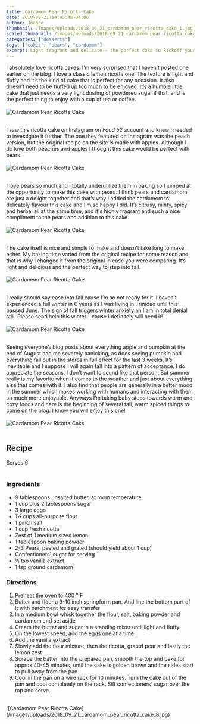 ```yaml
---
title: Cardamom Pear Ricotta Cake
date: 2018-09-21T14:45:48-04:00
author: Joanne
thumbnail: /images/uploads/2018_09_21_cardamom_pear_ricotta_cake_1.jpg
scaled_thumbnail: /images/uploads/2018_09_21_cardamom_pear_ricotta_cake_0.jpg
categories: ["desserts"]
tags: ["cakes", "pears", "cardamom"]
excerpt: Light fragrant and delicate – the perfect cake to kickoff your Fall
---
```


I absolutely love ricotta cakes. I’m very surprised that I haven’t posted one earlier on the blog. I love a classic lemon ricotta one. The texture is light and fluffy and it’s the kind of cake that is perfect for any occasion. It also doesn’t need to be fluffed up too much to be enjoyed. It’s a humble little cake that just needs a very light dusting of powdered sugar if that, and is the perfect thing to enjoy with a cup of tea or coffee.
</br>
</br>
![Cardamom Pear Ricotta Cake](/images/uploads/2018_09_21_cardamom_pear_ricotta_cake_2.jpg)
</br>
</br>

I saw this ricotta cake on Instagram on _Food 52_ account and knew i needed to investigate it further. The one they featured on Instagram was the peach version, but the original recipe on the site is made with apples. Although I do love both peaches and apples I thought this cake would be perfect with pears.
</br>
</br>
![Cardamom Pear Ricotta Cake](/images/uploads/2018_09_21_cardamom_pear_ricotta_cake_3.jpg)
</br>
</br>

I love pears so much and I totally underutilize them in baking so I jumped at the opportunity to make this cake with pears. I think pears and cardamom are just a delight together and that’s why I added the cardamom to delicately flavour this cake and I’m so happy I did. It’s citrusy, minty, spicy and herbal all at the same time, and it's highly fragrant and such a nice compliment to the pears and addition to this cake.
</br>
</br>
![Cardamom Pear Ricotta Cake](/images/uploads/2018_09_21_cardamom_pear_ricotta_cake_4.jpg)
</br>
</br>

The cake itself is nice and simple to make and doesn’t take long to make either. My baking time varied from the original recipe for some reason and that is why I changed it from the original in case you were comparing. It’s light and delicious and the perfect way to step into fall.
</br>
</br>
![Cardamom Pear Ricotta Cake](/images/uploads/2018_09_21_cardamom_pear_ricotta_cake_5.jpg)
</br>
</br>

I really should say ease into fall cause I’m so not ready for it. I haven’t experienced a full winter in 6 years as I was living in Trinidad until this passed June. The sign of fall triggers winter anxiety an I am in total denial still. Please send help this winter - cause I definitely will need it!
</br>
</br>
![Cardamom Pear Ricotta Cake](/images/uploads/2018_09_21_cardamom_pear_ricotta_cake_6.jpg)
</br>
</br>

Seeing everyone’s blog posts about everything apple and pumpkin at the end of August had me severely panicking, as does seeing pumpkin and everything fall out in the stores in full effect for the last 3 weeks. It’s inevitable and I suppose I will again fall into a pattern of acceptance. I do appreciate the seasons, I don’t want to sound like that person. But summer really is my favorite when it comes to the weather and just about everything else that comes with it. I also find that people are generally in a better mood in the summer which makes working with humans and interacting with them so much more enjoyable. Anyways I’m taking baby steps towards warm and cozy foods and here is the beginning of several fall, warm spiced things to come on the blog. I know you will enjoy this one!
</br>
</br>
![Cardamom Pear Ricotta Cake](/images/uploads/2018_09_21_cardamom_pear_ricotta_cake_7.jpg)
</br>
</br>

## Recipe
Serves 6
</br>
</br>

### Ingredients

* 9 tablespoons unsalted butter, at room temperature
* 1 cup plus 2 tablespoons sugar
* 3 large eggs
* 1&frac14; cups all-purpose flour
* 1 pinch salt
* 1 cup fresh ricotta
* Zest of 1 medium sized lemon
* 1 tablespoon baking powder
* 2-3 Pears, peeled and grated (should yield about 1 cup)
* Confectioners' sugar for serving
* &frac12; tsp vanilla extract 
* 1 tsp ground cardamom 

### Directions

1. Preheat the oven to 400 &deg; F
1. Butter and flour a 9-10 inch springform pan. And line the bottom part of it with parchment for easy transfer
1. In a medium bowl whisk together the flour, salt, baking powder and cardamom and set aside
1. Cream the butter and sugar in a standing mixer until light and fluffy.
1. On the lowest speed, add the eggs one at a time.
1. Add the vanilla extract
1. Slowly add the flour mixture, then the ricotta, grated pear and lastly the lemon zest
1. Scrape the batter into the prepared pan, smooth the top and bake for approx 40-45 minutes, until the cake is golden brown and the sides start to pull away from the pan.
1. Cool in the pan on a wire rack for 10 minutes. Turn the cake out of the pan and cool completely on the rack. Sift confectioners' sugar over the top and serve. 

</br>
![Cardamom Pear Ricotta Cake](/images/uploads/2018_09_21_cardamom_pear_ricotta_cake_8.jpg)
